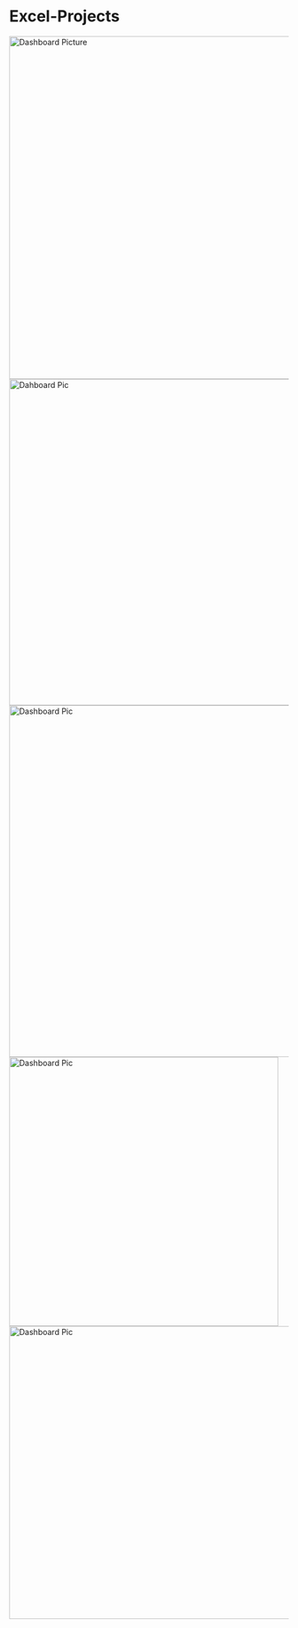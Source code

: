 # Excel-Projects
<img width="618" alt="Dashboard Picture" src="https://github.com/user-attachments/assets/749e8f19-62f2-43c1-ae1c-44171f07f1d3">
<img width="588" alt="Dahboard Pic" src="https://github.com/user-attachments/assets/91a2bbe2-d2ec-4506-9672-2923e2660f0e">
<img width="634" alt="Dashboard Pic" src="https://github.com/user-attachments/assets/8ba10de0-4ed5-4068-8356-ebf83b043551">
<img width="485" alt="Dashboard Pic" src="https://github.com/user-attachments/assets/20111f03-14e6-42e5-91a2-b385f1ea9b0a">
<img width="528" alt="Dashboard Pic" src="https://github.com/user-attachments/assets/f1a3d1b6-6706-4c91-9905-3a718aa86dd3">






